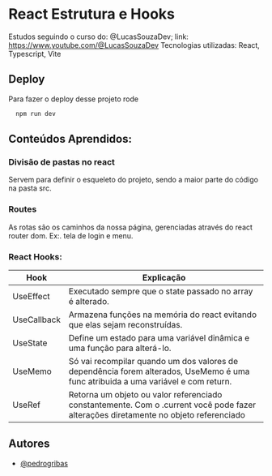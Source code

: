 # React Estrutura e Hooks

Estudos seguindo o curso do: @LucasSouzaDev;
link: https://www.youtube.com/@LucasSouzaDev
Tecnologias utilizadas: React, Typescript, Vite

## Deploy

Para fazer o deploy desse projeto rode

```bash
  npm run dev
```

## Conteúdos Aprendidos:

### Divisão de pastas no react
Servem para definir o esqueleto do projeto, sendo a maior parte do código na pasta src.

### Routes

As rotas são os caminhos da nossa página, gerenciadas através do react router dom. Ex:. tela de login e menu.

### React Hooks:
| Hook               | Explicação                                                |
| ----------------- | ---------------------------------------------------------------- |
| UseEffect         | Executado sempre que o state passado no array é alterado.
| UseCallback       | Armazena funções na memória do react evitando que elas sejam reconstruídas.
|UseState           | Define um estado para uma variável dinâmica e uma função para alterá-lo.
|UseMemo            | Só vai recompilar quando um dos valores de dependência forem alterados, UseMemo é uma func atribuida a uma variável e com return.
|UseRef             | Retorna um objeto ou valor referenciado constantemente. Com o .current você pode fazer alterações diretamente no objeto referenciado

## Autores

- [@pedrogribas](https://www.github.com/pedrogribas)

